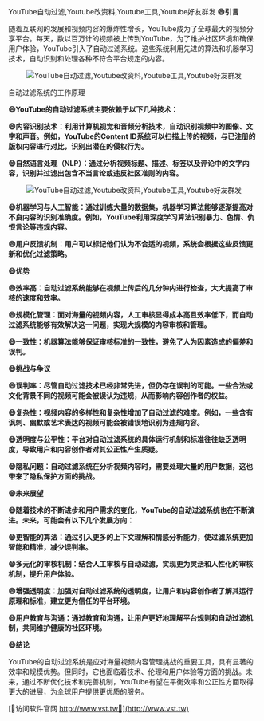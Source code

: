 YouTube自动过滤,Youtube改资料,Youtube工具,Youtube好友群发
**😄引言**

随着互联网的发展和视频内容的爆炸性增长，YouTube成为了全球最大的视频分享平台。每天，数以百万计的视频被上传到YouTube，为了维护社区环境和确保用户体验，YouTube引入了自动过滤系统。这些系统利用先进的算法和机器学习技术，自动识别和处理各种不符合平台规定的内容。

 <center><img src="https://vst.tw/MP4/tuiguang/png/8.png" alt="YouTube自动过滤,Youtube改资料,Youtube工具,Youtube好友群发"></center>

自动过滤系统的工作原理

**😄YouTube的自动过滤系统主要依赖于以下几种技术：**

**😄内容识别技术：利用计算机视觉和音频分析技术，自动识别视频中的图像、文字和声音。例如，YouTube的Content ID系统可以扫描上传的视频，与已注册的版权内容进行对比，识别出潜在的侵权行为。**

**😄自然语言处理（NLP）：通过分析视频标题、描述、标签以及评论中的文字内容，识别并过滤出包含不当言论或违反社区准则的内容。**

 <center><img src="https://vst.tw/MP4/tuiguang/png/7.png" alt="YouTube自动过滤,Youtube改资料,Youtube工具,Youtube好友群发"></center>

**😄机器学习与人工智能：通过训练大量的数据集，机器学习算法能够逐渐提高对不良内容的识别准确度。例如，YouTube利用深度学习算法识别暴力、色情、仇恨言论等违规内容。**

**😄用户反馈机制：用户可以标记他们认为不合适的视频，系统会根据这些反馈更新和优化过滤策略。**

**😄优势**

**😄效率高：自动过滤系统能够在视频上传后的几分钟内进行检查，大大提高了审核的速度和效率。**

**😄规模化管理：面对海量的视频内容，人工审核显得成本高且效率低下，而自动过滤系统能够有效解决这一问题，实现大规模的内容审核和管理。**

**😄一致性：机器算法能够保证审核标准的一致性，避免了人为因素造成的偏差和误判。**

**😄挑战与争议**

**😄误判率：尽管自动过滤技术已经非常先进，但仍存在误判的可能。一些合法或文化背景不同的视频可能会被误认为违规，从而影响内容创作者的权益。**

**😄复杂性：视频内容的多样性和复杂性增加了自动过滤的难度。例如，一些含有讽刺、幽默或艺术表达的视频可能会被错误地识别为违规内容。**

**😄透明度与公平性：平台对自动过滤系统的具体运行机制和标准往往缺乏透明度，导致用户和内容创作者对其公正性产生质疑。**

**😄隐私问题：自动过滤系统在分析视频内容时，需要处理大量的用户数据，这也带来了隐私保护方面的挑战。**

**😄未来展望**

**😄随着技术的不断进步和用户需求的变化，YouTube的自动过滤系统也在不断演进。未来，可能会有以下几个发展方向：**

**😄更智能的算法：通过引入更多的上下文理解和情感分析能力，使过滤系统更加智能和精准，减少误判率。**

**😄多元化的审核机制：结合人工审核与自动过滤，实现更为灵活和人性化的审核机制，提升用户体验。**

**😄增强透明度：加强对自动过滤系统的透明度，让用户和内容创作者了解其运行原理和标准，建立更为信任的平台环境。**

**😄用户教育与沟通：通过教育和沟通，让用户更好地理解平台规则和自动过滤机制，共同维护健康的社区环境。**

**😄结论**

YouTube的自动过滤系统是应对海量视频内容管理挑战的重要工具，具有显著的效率和规模优势。但同时，它也面临着技术、伦理和用户体验等方面的挑战。未来，通过不断优化技术和完善机制，YouTube有望在平衡效率和公正性方面取得更大的进展，为全球用户提供更优质的服务。


[👻访问软件官网 http://www.vst.tw👻](http://www.vst.tw)
